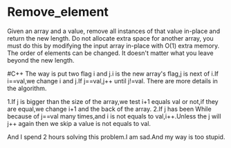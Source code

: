 # Remove_element
Given an array and a value, remove all instances of that value in-place and return the new length.
Do not allocate extra space for another array, you must do this by modifying the input array in-place with O(1) extra memory.
The order of elements can be changed. It doesn't matter what you leave beyond the new length.

#C++
The way is put two flag i and j.i is the new array's flag,j is next of i.If i==val,we change i and j.If j==val,j++ until j!=val.
There are more details in the algorithm.

1.If j is bigger than the size of the array,we test i+1 equals val or not,if they are equal,we change i+1 and the back of the array.
2.If j has been While because of j==val many times,and i is not equals to val,i++.Unless the j will j++ again then we skip a value
is not equals to val.

And I spend 2 hours solving this problem.I am sad.And my way is too stupid.
